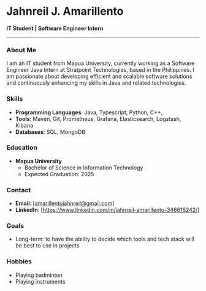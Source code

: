 # Jahnreil J. Amarillento

**IT Student | Software Engineer Intern**

---

### About Me

I am an IT student from Mapua University, currently working as a Software Engineer Java Intern at Stratpoint Technologies, based in the Philippines. I am passionate about developing efficient and scalable software solutions and continuously enhancing my skills in Java and related technologies.

### Skills

- **Programming Languages**: Java, Typescript, Python, C++, 
- **Tools**: Maven, Git, Prometheus, Grafana, Elasticsearch, Logstash, Kibana
- **Databases**: SQL, MongoDB

### Education

- **Mapua University**
  - Bachelor of Science in Information Technology
  - Expected Graduation: 2025

### Contact

- **Email**: [amarillentojahnreil@gmail.com]
- **LinkedIn**: [https://www.linkedin.com/in/jahnreil-amarillento-346616242/]

### Goals

- Long-term: to have the ability to decide which tools and tech stack will be best to use in projects

### Hobbies

- Playing badminton
- Playing instruments
